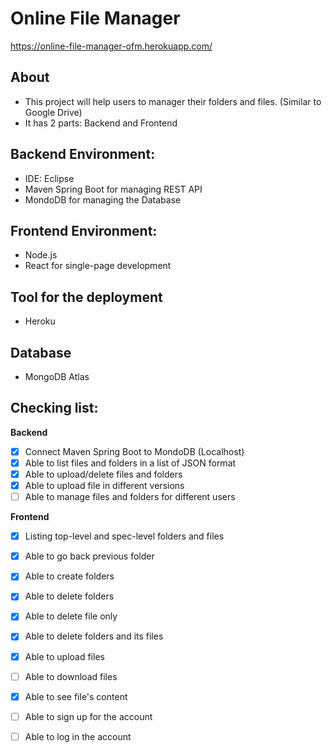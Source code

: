 # Online File Manager
https://online-file-manager-ofm.herokuapp.com/

## About
- This project will help users to manager their folders and files. (Similar to Google Drive)
- It has 2 parts: Backend and Frontend

## Backend Environment:
- IDE: Eclipse
- Maven Spring Boot for managing REST API
- MondoDB for managing the Database

## Frontend Environment:
- Node.js
- React for single-page development

## Tool for the deployment
- Heroku

## Database
- MongoDB Atlas

## Checking list:
**Backend**
- [x] Connect Maven Spring Boot to MondoDB (Localhost)
- [x] Able to list files and folders in a list of JSON format
- [x] Able to upload/delete files and folders
- [x] Able to upload file in different versions
- [ ] Able to manage files and folders for different users

**Frontend**
- [x] Listing top-level and spec-level folders and files
- [x] Able to go back previous folder
- [x] Able to create folders
- [x] Able to delete folders
- [x] Able to delete file only
- [x] Able to delete folders and its files
- [x] Able to upload files
- [ ] Able to download files
- [x] Able to see file's content
- [ ] Able to sign up for the account
- [ ] Able to log in the account

